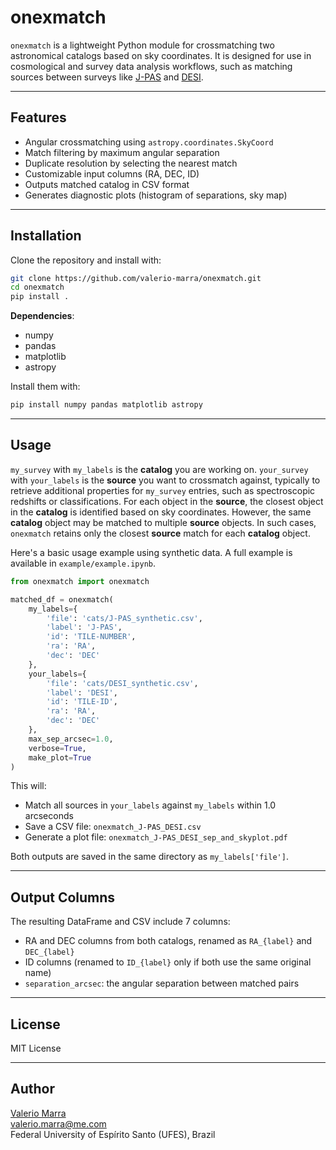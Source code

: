 
# onexmatch

`onexmatch` is a lightweight Python module for crossmatching two astronomical catalogs based on sky coordinates. It is designed for use in cosmological and survey data analysis workflows, such as matching sources between surveys like [J-PAS](https://www.j-pas.org) and [DESI](https://www.desi.lbl.gov).

---

## Features

- Angular crossmatching using `astropy.coordinates.SkyCoord`
- Match filtering by maximum angular separation
- Duplicate resolution by selecting the nearest match
- Customizable input columns (RA, DEC, ID)
- Outputs matched catalog in CSV format
- Generates diagnostic plots (histogram of separations, sky map)

---

## Installation

Clone the repository and install with:

```bash
git clone https://github.com/valerio-marra/onexmatch.git
cd onexmatch
pip install .
```

**Dependencies**:
- numpy
- pandas
- matplotlib
- astropy

Install them with:

```bash
pip install numpy pandas matplotlib astropy
```

---

## Usage


`my_survey` with `my_labels` is the **catalog** you are working on.
`your_survey` with `your_labels` is the **source** you want to crossmatch against, typically to retrieve additional properties for `my_survey` entries, such as spectroscopic redshifts or classifications.
For each object in the **source**, the closest object in the **catalog** is identified based on sky coordinates.
However, the same **catalog** object may be matched to multiple **source** objects.
In such cases, `onexmatch` retains only the closest **source** match for each **catalog** object.


Here's a basic usage example using synthetic data. A full example is available in `example/example.ipynb`.

```python
from onexmatch import onexmatch

matched_df = onexmatch(
    my_labels={
        'file': 'cats/J-PAS_synthetic.csv',
        'label': 'J-PAS',
        'id': 'TILE-NUMBER',
        'ra': 'RA',
        'dec': 'DEC'
    },
    your_labels={
        'file': 'cats/DESI_synthetic.csv',
        'label': 'DESI',
        'id': 'TILE-ID',
        'ra': 'RA',
        'dec': 'DEC'
    },
    max_sep_arcsec=1.0,
    verbose=True,
    make_plot=True
)
```

This will:

- Match all sources in `your_labels` against `my_labels` within 1.0 arcseconds
- Save a CSV file: `onexmatch_J-PAS_DESI.csv`
- Generate a plot file: `onexmatch_J-PAS_DESI_sep_and_skyplot.pdf`

Both outputs are saved in the same directory as `my_labels['file']`.

---

## Output Columns

The resulting DataFrame and CSV include 7 columns:

- RA and DEC columns from both catalogs, renamed as `RA_{label}` and `DEC_{label}`
- ID columns (renamed to `ID_{label}` only if both use the same original name)
- `separation_arcsec`: the angular separation between matched pairs

---


## License

MIT License

---

## Author

[Valerio Marra](http://marra.cosmo-ufes.org)  
[valerio.marra@me.com](mailto:valerio.marra@me.com)  
Federal University of Espírito Santo (UFES), Brazil
